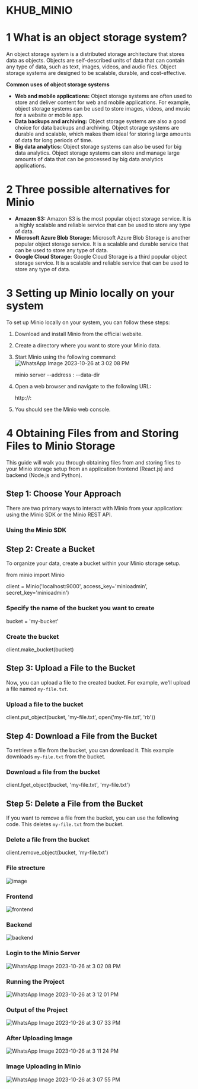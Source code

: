 # KHUB_MINIO

# 1 What is an object storage system?

An object storage system is a distributed storage architecture that stores data as objects. Objects are self-described units of data that can contain any type of data, such as text, images, videos, and audio files. Object storage systems are designed to be scalable, durable, and cost-effective.

**Common uses of object storage systems**

- **Web and mobile applications:** Object storage systems are often used to store and deliver content for web and mobile applications. For example, object storage systems can be used to store images, videos, and music for a website or mobile app.
- **Data backups and archiving:** Object storage systems are also a good choice for data backups and archiving. Object storage systems are durable and scalable, which makes them ideal for storing large amounts of data for long periods of time.
- **Big data analytics:** Object storage systems can also be used for big data analytics. Object storage systems can store and manage large amounts of data that can be processed by big data analytics applications.

# 2 Three possible alternatives for Minio

- **Amazon S3:** Amazon S3 is the most popular object storage service. It is a highly scalable and reliable service that can be used to store any type of data.
- **Microsoft Azure Blob Storage:** Microsoft Azure Blob Storage is another popular object storage service. It is a scalable and durable service that can be used to store any type of data.
- **Google Cloud Storage:** Google Cloud Storage is a third popular object storage service. It is a scalable and reliable service that can be used to store any type of data.

# 3 Setting up Minio locally on your system

To set up Minio locally on your system, you can follow these steps:

1. Download and install Minio from the official website.
2. Create a directory where you want to store your Minio data.
3. Start Minio using the following command:
![WhatsApp Image 2023-10-26 at 3 02 08 PM](https://github.com/jagadekmeesala/KHUB_MINIO/assets/96018533/20dfa2ba-76da-42ad-95ba-fde1e5248a13)

   
   minio server --address <ip-address>:<port> --data-dir <data-directory>
   

4. Open a web browser and navigate to the following URL:

   
   http://<ip-address>:<port>
   

5. You should see the Minio web console.



# 4 Obtaining Files from and Storing Files to Minio Storage

This guide will walk you through obtaining files from and storing files to your Minio storage setup from an application frontend (React.js) and backend (Node.js and Python).

## Step 1: Choose Your Approach

There are two primary ways to interact with Minio from your application: using the Minio SDK or the Minio REST API.

### Using the Minio SDK

## Step 2: Create a Bucket

To organize your data, create a bucket within your Minio storage setup.

from minio import Minio

client = Minio('localhost:9000', access_key='minioadmin', secret_key='minioadmin')

### Specify the name of the bucket you want to create
bucket = 'my-bucket'

### Create the bucket
client.make_bucket(bucket)

## Step 3: Upload a File to the Bucket

Now, you can upload a file to the created bucket. For example, we'll upload a file named `my-file.txt`.


### Upload a file to the bucket
client.put_object(bucket, 'my-file.txt', open('my-file.txt', 'rb'))

## Step 4: Download a File from the Bucket

To retrieve a file from the bucket, you can download it. This example downloads `my-file.txt` from the bucket.

### Download a file from the bucket
client.fget_object(bucket, 'my-file.txt', 'my-file.txt')

## Step 5: Delete a File from the Bucket

If you want to remove a file from the bucket, you can use the following code. This deletes `my-file.txt` from the bucket.


### Delete a file from the bucket
client.remove_object(bucket, 'my-file.txt')

### File strecture

![image](https://github.com/jagadekmeesala/KHUB_MINIO/assets/96018533/ebb9e8f2-8d93-450a-9a66-042639ca4f2b)

### Frontend

![frontend](https://github.com/jagadekmeesala/KHUB_MINIO/assets/96018533/7e00fac4-008e-46ec-adf0-578deab6daa9)

### Backend

![backend](https://github.com/jagadekmeesala/KHUB_MINIO/assets/96018533/d692caf4-5a7d-4576-a0e1-153df2688f1d)

### Login to the Minio Server

![WhatsApp Image 2023-10-26 at 3 02 08 PM](https://github.com/jagadekmeesala/KHUB_MINIO/assets/96018533/d669e074-8303-4c56-b35e-c3d164c1442f)
### Running the Project 

![WhatsApp Image 2023-10-26 at 3 12 01 PM](https://github.com/jagadekmeesala/KHUB_MINIO/assets/96018533/f2d32d96-9b47-4346-9546-ce88d1aa259a)

### Output of the Project

![WhatsApp Image 2023-10-26 at 3 07 33 PM](https://github.com/jagadekmeesala/KHUB_MINIO/assets/96018533/19851094-6982-4883-915a-9d4cc10fd784)

### After Uploading Image 

![WhatsApp Image 2023-10-26 at 3 11 24 PM](https://github.com/jagadekmeesala/KHUB_MINIO/assets/96018533/bc99f86a-84c0-4a4f-8e9e-6e232b1ea8bc)

### Image Uploading in Minio 
![WhatsApp Image 2023-10-26 at 3 07 55 PM](https://github.com/jagadekmeesala/KHUB_MINIO/assets/96018533/e78d46b5-3531-4852-88f8-a712fec9b337)
